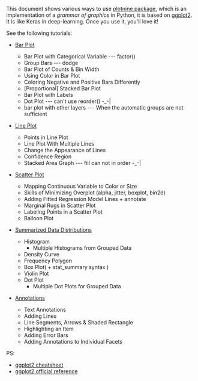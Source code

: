 This document shows various ways to use [plotnine package](https://plotnine.readthedocs.io/en/latest/), which is  an implementation of a *grammar of graphics* in Python, it is based on [ggplot2](http://ggplot2.org/). It is like Keras in deep-learning. Once you use it, you'll love it! 

See the following tutorials: 

- [Bar Plot](http://nbviewer.jupyter.org/github/Peter-Chou/package-lab/blob/master/plotnine/bar_plot.ipynb)

  -  Bar Plot with Categorical Variable --- factor()
  -  Group Bars --- dodge
  -  Bar Plot of Counts & Bin Width
  -  Using Color in Bar Plot
  -  Coloring Negative and Positive Bars Differently
  -  [Proportional] Stacked Bar Plot
  -  Bar Plot with Labels
  -  Dot Plot --- can't use reorder() -_-|
  -  bar plot with other layers --- When the automatic groups are not sufficient
- [Line Plot](http://nbviewer.jupyter.org/github/Peter-Chou/package-lab/blob/master/plotnine/line_plot.ipynb)
  - Points in Line Plot
  - Line Plot With Multiple Lines
  - Change the Appearance of Lines
  - Confidence Region
  - Stacked Area Graph --- fill can not in order -_-|
- [Scatter Plot](http://nbviewer.jupyter.org/github/Peter-Chou/package-lab/blob/master/plotnine/scatter_plot.ipynb)
  - Mapping Continuous Variable to Color or Size
  - Skills of Minimizing Overplot (alpha, jitter, boxplot, bin2d)
  - Adding Fitted Regression Model Lines + annotate
  - Marginal Rugs in Scatter Plot
  - Labeling Points in a Scatter Plot
  - Balloon Plot
- [Summarized Data Distributions](http://nbviewer.jupyter.org/github/Peter-Chou/package-lab/blob/master/plotnine/Summarized_Data_Distributions.ipynb)
  - Histogram
    - Multiple Histograms from Grouped Data
  - Density Curve
  - Frequency Polygon
  - Box Plot( + stat_summary syntax )
  - Violin Plot
  - Dot Plot
    - Multiple Dot Plots for Grouped Data
- [Annotations](http://nbviewer.jupyter.org/github/Peter-Chou/package-lab/blob/master/plotnine/annotations.ipynb)
  - Text Annotations
  - Adding Lines
  - Line Segments, Arrows & Shaded Rectangle
  - Highlighting an Item
  - Adding Error Bars
  - Adding Annotations to Individual Facets


  



PS:

- [ggplot2 cheatsheet](https://github.com/Peter-Chou/package-lab/blob/master/plotnine/ggplot2-cheatsheet.pdf)
- [ggplot2 official reference](http://ggplot2.tidyverse.org/reference/index.html)